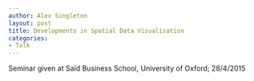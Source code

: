 ```yaml
---
author: Alex Singleton
layout: post
title: Developments in Spatial Data Visualisation
categories:
- Talk
---
```

<script async class="speakerdeck-embed" data-id="1fd8ee5186e34cab84bc356d9fc07daf" data-ratio="1.33333333333333" src="//speakerdeck.com/assets/embed.js"></script>


Seminar given at Saïd Business School, University of Oxford; 28/4/2015
